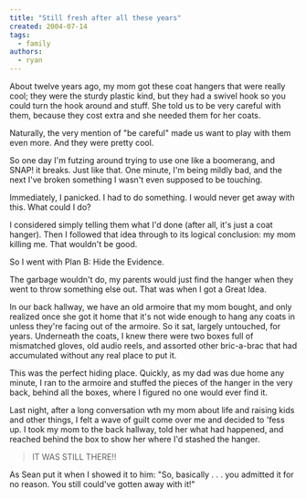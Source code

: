 ```yaml
---
title: "Still fresh after all these years"
created: 2004-07-14
tags:
  - family
authors:
  - ryan
---
```


About twelve years ago, my mom got these coat hangers that were really cool; they were the sturdy plastic kind, but they had a swivel hook so you could turn the hook around and stuff. She told us to be very careful with them, because they cost extra and she needed them for her coats.

Naturally, the very mention of "be careful" made us want to play with them even more. And they were pretty cool.

So one day I'm futzing around trying to use one like a boomerang, and SNAP! it breaks. Just like that. One minute, I'm being mildly bad, and the next I've broken something I wasn't even supposed to be touching.

Immediately, I panicked. I had to do something. I would never get away with this. What could I do?

I considered simply telling them what I'd done (after all, it's just a coat hanger). Then I followed that idea through to its logical conclusion: my mom killing me. That wouldn't be good.

So I went with Plan B: Hide the Evidence.

The garbage wouldn't do, my parents would just find the hanger when they went to throw something else out. That was when I got a Great Idea.

In our back hallway, we have an old armoire that my mom bought, and only realized once she got it home that it's not wide enough to hang any coats in unless they're facing out of the armoire. So it sat, largely untouched, for years. Underneath the coats, I knew there were two boxes full of mismatched gloves, old audio reels, and assorted other bric-a-brac that had accumulated without any real place to put it.

This was the perfect hiding place. Quickly, as my dad was due home any minute, I ran to the armoire and stuffed the pieces of the hanger in the very back, behind all the boxes, where I figured no one would ever find it.

Last night, after a long conversation wth my mom about life and raising kids and other things, I felt a wave of guilt come over me and decided to 'fess up. I took my mom to the back hallway, told her what had happened, and reached behind the box to show her where I'd stashed the hanger.

> IT WAS STILL THERE!!

As Sean put it when I showed it to him: "So, basically . . . you admitted it for no reason. You still could've gotten away with it!"
